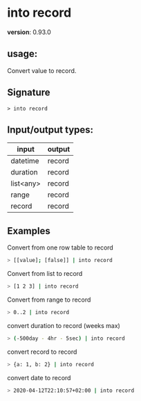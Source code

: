 # into record

**version**: 0.93.0

## **usage**:

Convert value to record.

## Signature

`> into record `

## Input/output types:

| input       | output |
| ----------- | ------ |
| datetime    | record |
| duration    | record |
| list\<any\> | record |
| range       | record |
| record      | record |

## Examples

Convert from one row table to record

```bash
> [[value]; [false]] | into record
```

Convert from list to record

```bash
> [1 2 3] | into record
```

Convert from range to record

```bash
> 0..2 | into record
```

convert duration to record (weeks max)

```bash
> (-500day - 4hr - 5sec) | into record
```

convert record to record

```bash
> {a: 1, b: 2} | into record
```

convert date to record

```bash
> 2020-04-12T22:10:57+02:00 | into record
```
